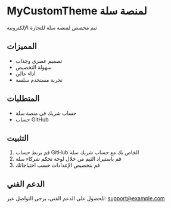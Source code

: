 # MyCustomTheme لمنصة سلة

ثيم مخصص لمنصة سلة للتجارة الإلكترونية

## المميزات
- تصميم عصري وجذاب
- سهولة التخصيص
- أداء عالي
- تجربة مستخدم سلسة

## المتطلبات
- حساب شريك في منصة سلة
- حساب GitHub

## التثبيت
1. قم بربط حساب GitHub الخاص بك مع حساب شريك سلة
2. قم باستيراد الثيم من خلال لوحة تحكم شركاء سلة
3. قم بتخصيص الإعدادات حسب احتياجاتك

## الدعم الفني
للحصول على الدعم الفني، يرجى التواصل عبر:
support@example.com
